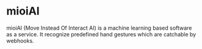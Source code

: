# mioiAI
mioiAI (Move Instead Of Interact AI) is a machine learning based software as a service. It recognize predefined hand gestures which are catchable by webhooks.
